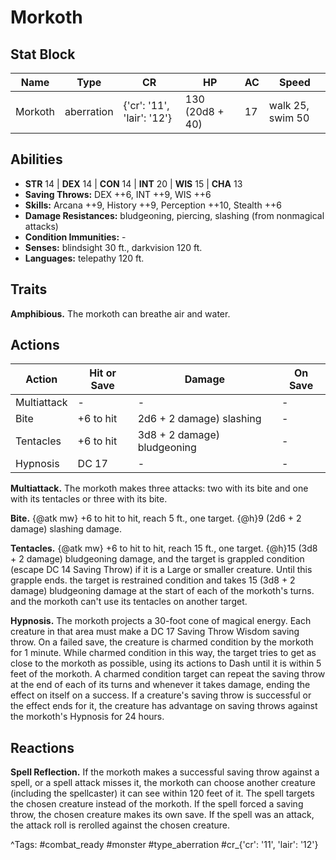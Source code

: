 # Morkoth

## Stat Block

| Name | Type | CR | HP | AC | Speed |
|------|------|----|----|----|-------|
| Morkoth | aberration | {'cr': '11', 'lair': '12'} | 130 (20d8 + 40) | 17 | walk 25, swim 50 |

## Abilities

- **STR** 14 | **DEX** 14 | **CON** 14 | **INT** 20 | **WIS** 15 | **CHA** 13
- **Saving Throws:** DEX ++6, INT ++9, WIS ++6  
- **Skills:** Arcana ++9, History ++9, Perception ++10, Stealth ++6  
- **Damage Resistances:** bludgeoning, piercing, slashing (from nonmagical attacks)  
- **Condition Immunities:** -  
- **Senses:** blindsight 30 ft., darkvision 120 ft.  
- **Languages:** telepathy 120 ft.

## Traits

**Amphibious.** The morkoth can breathe air and water.


## Actions

| Action | Hit or Save | Damage | On Save |
|--------|--------------|--------|----------|
| Multiattack | - | - | - |
| Bite | +6 to hit | 2d6 + 2 damage) slashing | - |
| Tentacles | +6 to hit | 3d8 + 2 damage) bludgeoning | - |
| Hypnosis | DC 17 | - | - |

**Multiattack.** The morkoth makes three attacks: two with its bite and one with its tentacles or three with its bite.

**Bite.** {@atk mw} +6 to hit to hit, reach 5 ft., one target. {@h}9 (2d6 + 2 damage) slashing damage.

**Tentacles.** {@atk mw} +6 to hit to hit, reach 15 ft., one target. {@h}15 (3d8 + 2 damage) bludgeoning damage, and the target is grappled condition (escape DC 14 Saving Throw) if it is a Large or smaller creature. Until this grapple ends. the target is restrained condition and takes 15 (3d8 + 2 damage) bludgeoning damage at the start of each of the morkoth's turns. and the morkoth can't use its tentacles on another target.

**Hypnosis.** The morkoth projects a 30-foot cone of magical energy. Each creature in that area must make a DC 17 Saving Throw Wisdom saving throw. On a failed save, the creature is charmed condition by the morkoth for 1 minute. While charmed condition in this way, the target tries to get as close to the morkoth as possible, using its actions to Dash until it is within 5 feet of the morkoth. A charmed condition target can repeat the saving throw at the end of each of its turns and whenever it takes damage, ending the effect on itself on a success. If a creature's saving throw is successful or the effect ends for it, the creature has advantage on saving throws against the morkoth's Hypnosis for 24 hours.

## Reactions

**Spell Reflection.** If the morkoth makes a successful saving throw against a spell, or a spell attack misses it, the morkoth can choose another creature (including the spellcaster) it can see within 120 feet of it. The spell targets the chosen creature instead of the morkoth. If the spell forced a saving throw, the chosen creature makes its own save. If the spell was an attack, the attack roll is rerolled against the chosen creature.



^Tags: #combat_ready #monster #type_aberration #cr_{'cr': '11', 'lair': '12'}